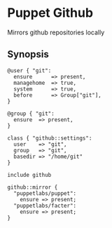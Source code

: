 # Puppet Github #

Mirrors github repositories locally

## Synopsis ##

    @user { "git":
      ensure      => present,
      managehome  => true,
      system      => true,
      before      => Group["git"],
    }

    @group { "git":
      ensure  => present,
    }

    class { "github::settings":
      user    => "git",
      group   => "git",
      basedir => "/home/git"
    }

    include github

    github::mirror { 
      "puppetlabs/puppet":
        ensure => present;
      "puppetlabs/facter":
        ensure => present;
    }

